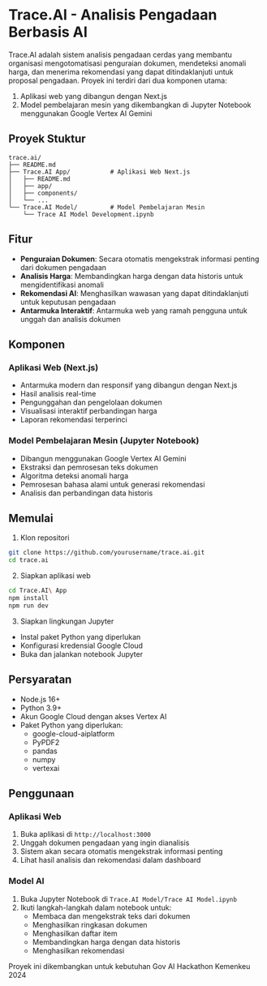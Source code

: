 # Trace.AI - Analisis Pengadaan Berbasis AI

Trace.AI adalah sistem analisis pengadaan cerdas yang membantu organisasi mengotomatisasi penguraian dokumen, mendeteksi anomali harga, dan menerima rekomendasi yang dapat ditindaklanjuti untuk proposal pengadaan. Proyek ini terdiri dari dua komponen utama:

1. Aplikasi web yang dibangun dengan Next.js
2. Model pembelajaran mesin yang dikembangkan di Jupyter Notebook menggunakan Google Vertex AI Gemini

## Proyek Stuktur

```
trace.ai/
├── README.md
├── Trace.AI App/           # Aplikasi Web Next.js
│   ├── README.md
│   ├── app/
│   ├── components/
│   └── ...
└── Trace.AI Model/         # Model Pembelajaran Mesin
    └── Trace AI Model Development.ipynb
```

## Fitur

- **Penguraian Dokumen**: Secara otomatis mengekstrak informasi penting dari dokumen pengadaan
- **Analisis Harga**: Membandingkan harga dengan data historis untuk mengidentifikasi anomali
- **Rekomendasi AI**: Menghasilkan wawasan yang dapat ditindaklanjuti untuk keputusan pengadaan
- **Antarmuka Interaktif**: Antarmuka web yang ramah pengguna untuk unggah dan analisis dokumen

## Komponen

### Aplikasi Web (Next.js)
- Antarmuka modern dan responsif yang dibangun dengan Next.js
- Hasil analisis real-time
- Pengunggahan dan pengelolaan dokumen
- Visualisasi interaktif perbandingan harga
- Laporan rekomendasi terperinci

### Model Pembelajaran Mesin (Jupyter Notebook)
- Dibangun menggunakan Google Vertex AI Gemini
- Ekstraksi dan pemrosesan teks dokumen
- Algoritma deteksi anomali harga
- Pemrosesan bahasa alami untuk generasi rekomendasi
- Analisis dan perbandingan data historis

## Memulai

1. Klon repositori
```bash
git clone https://github.com/yourusername/trace.ai.git
cd trace.ai
```

2. Siapkan aplikasi web
```bash
cd Trace.AI\ App
npm install
npm run dev
```

3. Siapkan lingkungan Jupyter
- Instal paket Python yang diperlukan
- Konfigurasi kredensial Google Cloud
- Buka dan jalankan notebook Jupyter

## Persyaratan

- Node.js 16+
- Python 3.9+
- Akun Google Cloud dengan akses Vertex AI
- Paket Python yang diperlukan:
  - google-cloud-aiplatform
  - PyPDF2
  - pandas
  - numpy
  - vertexai

## Penggunaan

### Aplikasi Web
1. Buka aplikasi di `http://localhost:3000`
2. Unggah dokumen pengadaan yang ingin dianalisis
3. Sistem akan secara otomatis mengekstrak informasi penting
4. Lihat hasil analisis dan rekomendasi dalam dashboard

### Model AI
1. Buka Jupyter Notebook di `Trace.AI Model/Trace AI Model.ipynb`
2. Ikuti langkah-langkah dalam notebook untuk:
   - Membaca dan mengekstrak teks dari dokumen
   - Menghasilkan ringkasan dokumen
   - Menghasilkan daftar item
   - Membandingkan harga dengan data historis
   - Menghasilkan rekomendasi


Proyek ini dikembangkan untuk kebutuhan Gov AI Hackathon Kemenkeu 2024 
